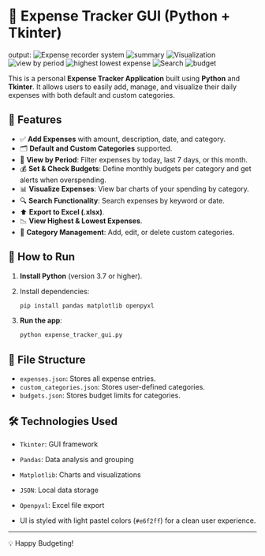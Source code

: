 # 🧾 Expense Tracker GUI (Python + Tkinter)
output:
![Expense recorder system](image.png)
![summary](image-8.png)
![Visualization](image-7.png)
![view by period](image-3.png)
![highest lowest expense](image-4.png)
![Search](image-5.png)
![budget](image-6.png)

This is a personal **Expense Tracker Application** built using **Python** and **Tkinter**. It allows users to easily add, manage, and visualize their daily expenses with both default and custom categories.

## 📌 Features

- ✅ **Add Expenses** with amount, description, date, and category.
- 🗂️ **Default and Custom Categories** supported.
- 📆 **View by Period**: Filter expenses by today, last 7 days, or this month.
- 💰 **Set & Check Budgets**: Define monthly budgets per category and get alerts when overspending.
- 📊 **Visualize Expenses**: View bar charts of your spending by category.
- 🔍 **Search Functionality**: Search expenses by keyword or date.
- ⬆️ **Export to Excel (.xlsx)**.
- 📉 **View Highest & Lowest Expenses**.
- 🧩 **Category Management**: Add, edit, or delete custom categories.

## 🚀 How to Run

1. **Install Python** (version 3.7 or higher).
2. Install dependencies:

    ```bash
    pip install pandas matplotlib openpyxl
    ```

3. **Run the app**:

    ```bash
    python expense_tracker_gui.py
    ```

## 📁 File Structure

- `expenses.json`: Stores all expense entries.
- `custom_categories.json`: Stores user-defined categories.
- `budgets.json`: Stores budget limits for categories.

## 🛠 Technologies Used

- `Tkinter`: GUI framework
- `Pandas`: Data analysis and grouping
- `Matplotlib`: Charts and visualizations
- `JSON`: Local data storage
- `Openpyxl`: Excel file export


- UI is styled with light pastel colors (`#e6f2ff`) for a clean user experience.

---

💡 Happy Budgeting!

